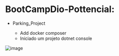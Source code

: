   # BootCampDio-Pottencial: 
  - Parking_Project

    - Add docker composer
    - Iniciado um projeto dotnet console

![image](https://user-images.githubusercontent.com/65625310/195407911-89ffe019-0524-4d2c-b4c4-baa4553f3528.png)
